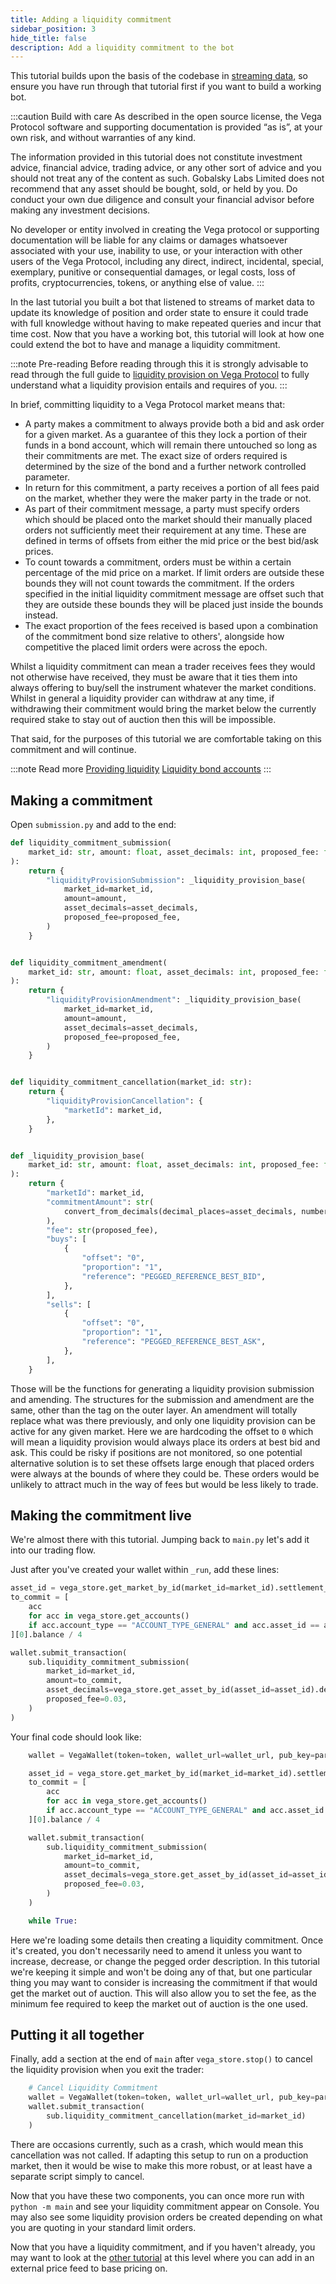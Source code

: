 ```yaml
---
title: Adding a liquidity commitment
sidebar_position: 3
hide_title: false
description: Add a liquidity commitment to the bot
---
```


This tutorial builds upon the basis of the codebase in [streaming data](streaming-data.md), so ensure you have run through that tutorial first if you want to build a working bot.

:::caution Build with care
As described in the open source license, the Vega Protocol software and supporting documentation is provided “as is”, at your own risk, and without warranties of any kind.

The information provided in this tutorial does not constitute investment advice, financial advice, trading advice, or any other sort of advice and you should not treat any of the content as such. Gobalsky Labs Limited does not recommend that any asset should be bought, sold, or held by you. Do conduct your own due diligence and consult your financial advisor before making any investment decisions.

No developer or entity involved in creating the Vega protocol or supporting documentation will be liable for any claims or damages whatsoever associated with your use, inability to use, or your interaction with other users of the Vega Protocol, including any direct, indirect, incidental, special, exemplary, punitive or consequential damages, or legal costs, loss of profits, cryptocurrencies, tokens, or anything else of value.
:::

In the last tutorial you built a bot that listened to streams of market data to update its knowledge of position and order state to ensure it could trade with full knowledge without having to make repeated queries and incur that time cost. Now that you have a working bot, this tutorial will look at how one could extend the bot to have and manage a liquidity commitment. 

:::note Pre-reading
Before reading through this it is strongly advisable to read through the full guide to [liquidity provision on Vega Protocol](../../concepts/liquidity/index.md) to fully understand what a liquidity provision entails and requires of you.
:::

In brief, committing liquidity to a Vega Protocol market means that:
- A party makes a commitment to always provide both a bid and ask order for a given market. As a guarantee of this they lock a portion of their funds in a bond account, which will remain there untouched so long as their commitments are met. The exact size of orders required is determined by the size of the bond and a further network controlled parameter. 
- In return for this commitment, a party receives a portion of all fees paid on the market, whether they were the maker party in the trade or not. 
- As part of their commitment message, a party must specify orders which should be placed onto the market should their manually placed orders not sufficiently meet their requirement at any time. These are defined in terms of offsets from either the mid price or the best bid/ask prices.
- To count towards a commitment, orders must be within a certain percentage of the mid price on a market. If limit orders are outside these bounds they will not count towards the commitment. If the orders specified in the initial liquidity commitment message are offset such that they are outside these bounds they will be placed just inside the bounds instead.
- The exact proportion of the fees received is based upon a combination of the commitment bond size relative to others', alongside how competitive the placed limit orders were across the epoch.

Whilst a liquidity commitment can mean a trader receives fees they would not otherwise have received, they must be aware that it ties them into always offering to buy/sell the instrument whatever the market conditions. Whilst in general a liquidity provider can withdraw at any time, if withdrawing their commitment would bring the market below the currently required stake to stay out of auction then this will be impossible.

That said, for the purposes of this tutorial we are comfortable taking on this commitment and will continue.

:::note Read more
[Providing liquidity](../../concepts/liquidity/index.md)
[Liquidity bond accounts](../../concepts/assets/accounts.md#liquidity-bond-accounts)
:::

## Making a commitment

Open `submission.py` and add to the end:

```python
def liquidity_commitment_submission(
    market_id: str, amount: float, asset_decimals: int, proposed_fee: float
):
    return {
        "liquidityProvisionSubmission": _liquidity_provision_base(
            market_id=market_id,
            amount=amount,
            asset_decimals=asset_decimals,
            proposed_fee=proposed_fee,
        )
    }


def liquidity_commitment_amendment(
    market_id: str, amount: float, asset_decimals: int, proposed_fee: float
):
    return {
        "liquidityProvisionAmendment": _liquidity_provision_base(
            market_id=market_id,
            amount=amount,
            asset_decimals=asset_decimals,
            proposed_fee=proposed_fee,
        )
    }


def liquidity_commitment_cancellation(market_id: str):
    return {
        "liquidityProvisionCancellation": {
            "marketId": market_id,
        },
    }


def _liquidity_provision_base(
    market_id: str, amount: float, asset_decimals: int, proposed_fee: float
):
    return {
        "marketId": market_id,
        "commitmentAmount": str(
            convert_from_decimals(decimal_places=asset_decimals, number=amount)
        ),
        "fee": str(proposed_fee),
        "buys": [
            {
                "offset": "0",
                "proportion": "1",
                "reference": "PEGGED_REFERENCE_BEST_BID",
            },
        ],
        "sells": [
            {
                "offset": "0",
                "proportion": "1",
                "reference": "PEGGED_REFERENCE_BEST_ASK",
            },
        ],
    }

```

Those will be the functions for generating a liquidity provision submission and amending. The structures for the submission and amendment are the same, other than the tag on the outer layer. An amendment will totally replace what was there previously, and only one liquidity provision can be active for any given market. Here we are hardcoding the offset to `0` which will mean a liquidity provision would always place its orders at best bid and ask. This could be risky if positions are not monitored, so one potential alternative solution is to set these offsets large enough that placed orders were always at the bounds of where they could be. These orders would be unlikely to attract much in the way of fees but would be less likely to trade. 

## Making the commitment live

We're almost there with this tutorial. Jumping back to `main.py` let's add it into our trading flow.

Just after you've created your wallet within `_run`, add these lines:

```python
asset_id = vega_store.get_market_by_id(market_id=market_id).settlement_asset_id
to_commit = [
    acc
    for acc in vega_store.get_accounts()
    if acc.account_type == "ACCOUNT_TYPE_GENERAL" and acc.asset_id == asset_id
][0].balance / 4

wallet.submit_transaction(
    sub.liquidity_commitment_submission(
        market_id=market_id,
        amount=to_commit,
        asset_decimals=vega_store.get_asset_by_id(asset_id=asset_id).decimal_places,
        proposed_fee=0.03,
    )
)
```

Your final code should look like:

```python
    wallet = VegaWallet(token=token, wallet_url=wallet_url, pub_key=party_id)

    asset_id = vega_store.get_market_by_id(market_id=market_id).settlement_asset_id
    to_commit = [
        acc
        for acc in vega_store.get_accounts()
        if acc.account_type == "ACCOUNT_TYPE_GENERAL" and acc.asset_id == asset_id
    ][0].balance / 4

    wallet.submit_transaction(
        sub.liquidity_commitment_submission(
            market_id=market_id,
            amount=to_commit,
            asset_decimals=vega_store.get_asset_by_id(asset_id=asset_id).decimal_places,
            proposed_fee=0.03,
        )
    )

    while True:
```

Here we're loading some details then creating a liquidity commitment. Once it's created, you don't necessarily need to amend it unless you want to increase, decrease, or change the pegged order description. In this tutorial we're keeping it simple and won't be doing any of that, but one particular thing you may want to consider is increasing the commitment if that would get the market out of auction. This will also allow you to set the fee, as the minimum fee required to keep the market out of auction is the one used.

## Putting it all together

Finally, add a section at the end of `main` after `vega_store.stop()` to cancel the liquidity provision when you exit the trader:

```python
    # Cancel Liquidity Commitment
    wallet = VegaWallet(token=token, wallet_url=wallet_url, pub_key=party_id)
    wallet.submit_transaction(
        sub.liquidity_commitment_cancellation(market_id=market_id)
    )
```

There are occasions currently, such as a crash, which would mean this cancellation was not called. If adapting this setup to run on a production market, then it would be wise to make this more robust, or at least have a separate script simply to cancel.

Now that you have these two components, you can once more run with `python -m main` and see your liquidity commitment appear on Console. You may also see some liquidity provision orders be created depending on what you are quoting in your standard limit orders.

Now that you have a liquidity commitment, and if you haven't already, you may want to look at the [other tutorial](adding-an-external-price.md) at this level where you can add in an external price feed to base pricing on.